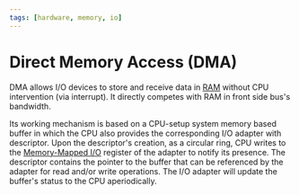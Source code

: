 ```yaml
---
tags: [hardware, memory, io]
---
```


# Direct Memory Access (DMA)

DMA allows I/O devices to store and receive data in [RAM](202403132022.md)
without CPU intervention (via interrupt). It directly competes with RAM in front
side bus's bandwidth.

Its working mechanism is based on a CPU-setup system memory based buffer in
which the CPU also provides the corresponding I/O adapter with descriptor. Upon
the descriptor's creation, as a circular ring, CPU writes to the [Memory-Mapped I/O](202404061058.md)
register of the adapter to notify its presence. The descriptor contains the
pointer to the buffer that can be referenced by the adapter for read and/or
write operations. The I/O adapter will update the buffer's status to the CPU
aperiodically.
